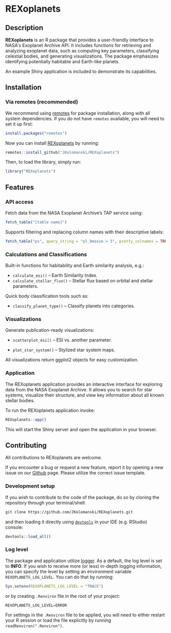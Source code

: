 # REXoplanets

## Description

**REXoplanets** is an R package that provides a user-friendly interface to NASA's Exoplanet Archive API. It includes functions for retrieving and analyzing exoplanet data, such as computing key parameters, classifying celestial bodies, and generating visualizations. The package emphasizes identifying potentially habitable and Earth-like planets.

An example Shiny application is included to demonstrate its capabilities.

## Installation

### Via remotes (recommended)

We recommend using [remotes](https://github.com/r-lib/remotes) for package installation, along with all system dependencies. If you do not have `remotes` available, you will need to set it up first:

```r
install.packages("remotes")
```
Now you can install [REXoplanets](.) by running:

```r
remotes::install_github("JKolomanski/REXoplanets")
```

Then, to load the library, simply run:

```r
library("REXoplanets")
```

## Features

### API access
Fetch data from the NASA Exoplanet Archive’s TAP service using:

```r
fetch_table("[table name]")
```

Supports filtering and replacing column names with their descriptive labels:

```r
fetch_table("ps", query_string = "pl_bmasse > 3", pretty_colnames = TRUE)
```
### Calculations and Classifications
Built-in functions for habitability and Earth similarity analysis, e.g.:

  * `calculate_esi()` – Earth Similarity Index.
  * `calculate_stellar_flux()` – Stellar flux based on orbital and stellar parameters.

Quick body classification tools such as:
  * `classify_planet_type()` – Classify planets into categories.

### Visualizations
Generate publication-ready visualizations:

  * `scatterplot_esi()` – ESI vs. another parameter.

  * `plot_star_system()` – Stylized star system maps.

All visualizations return ggplot2 objects for easy customization.

### Application
The REXoplanets application provides an interactive interface for exploring data from the NASA Exoplanet Archive. It allows you to search for star systems, visualize their structure, and view key information about all known stellar bodies.

To run the REXoplanets application invoke:

```r
REXoplanets::app()
```

This will start the Shiny server and open the application in your browser.

## Contributing

All contributions to REXoplanets are welcome.

If you encounter a bug or request a new feature, report it by opening a new issue on our [Github](https://github.com/JKolomanski/REXoplanets/issues) page. Please utilize the correct issue template.

### Development setup

If you wish to contribute to the code of the package, do so by cloning the repository through your terminal/shell:

```bash
git clone https://github.com/JKolomanski/REXoplanets.git
```

and then loading it directly using [`devtools`](https://github.com/r-lib/devtools) in your IDE (e.g. RStudio) console:

```r
devtools::load_all()
```

### Log level
The package and application utilize [logger](https://daroczig.github.io/logger/). As a default, the log level is set to **INFO**. If you wish to receive more (or less) in-depth logging information, you can specify the level by setting an environment variable `REXOPLANETS_LOG_LEVEL`. You can do that by running:
```R
Sys.setenv(REXOPLANETS_LOG_LEVEL = "TRACE")
```
or by creating `.Renviron` file in the root of your project:
```R
REXOPLANETS_LOG_LEVEL=ERROR
```
For settings in the `.Renviron` file to be applied, you will need to either restart your R session or load the file explicitly by running `readRenviron(".Renviron")`.
